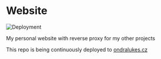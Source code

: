 # Website

![Deployment](https://github.com/ondralukes/website/workflows/Deployment/badge.svg)

My personal website with reverse proxy for my other projects

This repo is being continuously deployed to [ondralukes.cz](https://ondralukes.cz)

